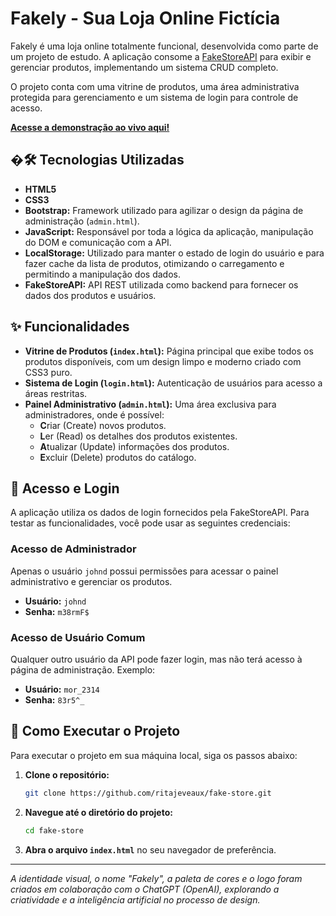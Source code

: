 # Fakely - Sua Loja Online Fictícia

Fakely é uma loja online totalmente funcional, desenvolvida como parte de um projeto de estudo. A aplicação consome a [FakeStoreAPI](https://fakestoreapi.com/) para exibir e gerenciar produtos, implementando um sistema CRUD completo.

O projeto conta com uma vitrine de produtos, uma área administrativa protegida para gerenciamento e um sistema de login para controle de acesso.

**[Acesse a demonstração ao vivo aqui!](https://ritajeveaux.github.io/fake-store/index.html)**

## �🛠️ Tecnologias Utilizadas

*   **HTML5**
*   **CSS3**
*   **Bootstrap:** Framework utilizado para agilizar o design da página de administração (`admin.html`).
*   **JavaScript:** Responsável por toda a lógica da aplicação, manipulação do DOM e comunicação com a API.
*   **LocalStorage:** Utilizado para manter o estado de login do usuário e para fazer cache da lista de produtos, otimizando o carregamento e permitindo a manipulação dos dados.
*   **FakeStoreAPI:** API REST utilizada como backend para fornecer os dados dos produtos e usuários.


## ✨ Funcionalidades

*   **Vitrine de Produtos (`index.html`):** Página principal que exibe todos os produtos disponíveis, com um design limpo e moderno criado com CSS3 puro.
*   **Sistema de Login (`login.html`):** Autenticação de usuários para acesso a áreas restritas.
*   **Painel Administrativo (`admin.html`):** Uma área exclusiva para administradores, onde é possível:
    *   **C**riar (Create) novos produtos.
    *   **L**er (Read) os detalhes dos produtos existentes.
    *   **A**tualizar (Update) informações dos produtos.
    *   **E**xcluir (Delete) produtos do catálogo.

## 🔑 Acesso e Login

A aplicação utiliza os dados de login fornecidos pela FakeStoreAPI. Para testar as funcionalidades, você pode usar as seguintes credenciais:

### Acesso de Administrador

Apenas o usuário `johnd` possui permissões para acessar o painel administrativo e gerenciar os produtos.

*   **Usuário:** `johnd`
*   **Senha:** `m38rmF$`

### Acesso de Usuário Comum

Qualquer outro usuário da API pode fazer login, mas não terá acesso à página de administração. Exemplo:

*   **Usuário:** `mor_2314`
*   **Senha:** `83r5^_`

## 🚀 Como Executar o Projeto

Para executar o projeto em sua máquina local, siga os passos abaixo:

1.  **Clone o repositório:**
    ```bash
    git clone https://github.com/ritajeveaux/fake-store.git
    ```

2.  **Navegue até o diretório do projeto:**
    ```bash
    cd fake-store
    ```

3.  **Abra o arquivo `index.html`** no seu navegador de preferência.

---

*A identidade visual, o nome "Fakely", a paleta de cores e o logo foram criados em colaboração com o ChatGPT (OpenAI), explorando a criatividade e a inteligência artificial no processo de design.*